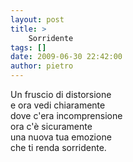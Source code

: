 ```yaml
---
layout: post
title: >
    Sorridente
tags: []
date: 2009-06-30 22:42:00
author: pietro
---
```

Un fruscio di distorsione<br/>e ora vedi chiaramente<br/>dove c'era incomprensione<br/>ora c'è sicuramente<br/>una nuova tua emozione<br/>che ti renda sorridente.
